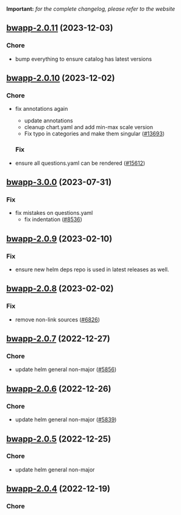 **Important:**
*for the complete changelog, please refer to the website*




## [bwapp-2.0.11](https://github.com/truecharts/charts/compare/bwapp-2.0.10...bwapp-2.0.11) (2023-12-03)

### Chore

- bump everything to ensure catalog has latest versions
  
  


## [bwapp-2.0.10](https://github.com/truecharts/charts/compare/bwapp-3.0.0...bwapp-2.0.10) (2023-12-02)

### Chore

- fix annotations again
  - update annotations
  - cleanup chart.yaml and add min-max scale version
  - Fix typo in categories and make them singular ([#13693](https://github.com/truecharts/charts/issues/13693))
  
  ### Fix

- ensure all questions.yaml can be rendered ([#15612](https://github.com/truecharts/charts/issues/15612))
  
  











## [bwapp-3.0.0](https://github.com/truecharts/charts/compare/bwapp-2.0.9...bwapp-3.0.0) (2023-07-31)

### Fix

- fix mistakes on questions.yaml
  - fix indentation ([#8536](https://github.com/truecharts/charts/issues/8536))
  
  


## [bwapp-2.0.9](https://github.com/truecharts/charts/compare/bwapp-2.0.8...bwapp-2.0.9) (2023-02-10)

### Fix

- ensure new helm deps repo is used in latest releases as well.
  
  


## [bwapp-2.0.8](https://github.com/truecharts/charts/compare/bwapp-2.0.7...bwapp-2.0.8) (2023-02-02)

### Fix

- remove non-link sources ([#6826](https://github.com/truecharts/charts/issues/6826))
  
  


## [bwapp-2.0.7](https://github.com/truecharts/charts/compare/bwapp-2.0.6...bwapp-2.0.7) (2022-12-27)

### Chore

- update helm general non-major ([#5856](https://github.com/truecharts/charts/issues/5856))
  
  


## [bwapp-2.0.6](https://github.com/truecharts/charts/compare/bwapp-2.0.5...bwapp-2.0.6) (2022-12-26)

### Chore

- update helm general non-major ([#5839](https://github.com/truecharts/charts/issues/5839))
  
  


## [bwapp-2.0.5](https://github.com/truecharts/charts/compare/bwapp-2.0.4...bwapp-2.0.5) (2022-12-25)

### Chore

- update helm general non-major
  
  


## [bwapp-2.0.4](https://github.com/truecharts/charts/compare/bwapp-2.0.3...bwapp-2.0.4) (2022-12-19)

### Chore

